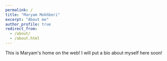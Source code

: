 ```yaml
---
permalink: /
title: "Maryam Mokhberi"
excerpt: "About me"
author_profile: true
redirect_from: 
  - /about/
  - /about.html
---
```


This is Maryam's home on the web! I will put a bio about myself here soon!


